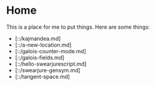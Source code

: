 # Home

This is a place for me to put things. Here are some things:
+ [::/kajmandea.md]
+ [::/a-new-location.md]
+ [::/galois-counter-mode.md]
+ [::/galois-fields.md]
+ [::/hello-swearjurescript.md]
+ [::/swearjure-gensym.md]
+ [::/tangent-space.md]
